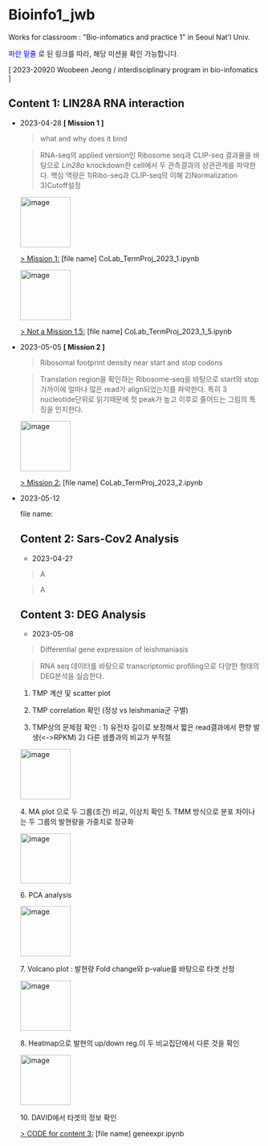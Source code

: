 # Bioinfo1_jwb
Works for classroom : "Bio-infomatics and practice 1" in Seoul Nat'l Univ. 


<span style="color:blue"> 파란 밑줄 </span>
로 된 링크를 따라, 해당 미션을 확인 가능합니다.

[ 2023-20920 Woobeen Jeong / interdisciplinary program in bio-infomatics ]

## Content 1: LIN28A RNA interaction
* 2023-04-28 **[ Mission 1 ]**
  > what and why does it bind
  
  > RNA-seq의 applied version인 Ribosome seq과 CLIP-seq 결과물을 바탕으로 *Lin28a* knockdown한 cell에서 두 관측결과의 상관관계를 파악한다. 핵심 역량은 1)Ribo-seq과 CLIP-seq의 이해 2)Normalization 3)Cutoff설정

  <p align="left">
  <img src="https://github.com/WoobeenJeong/bioinfo1_jwb/assets/132027211/7ca151d3-76b6-4f95-aecd-c722d0416f04" alt="image" width="auto" height="100">
  </p>

   [> Mission 1:](https://github.com/WoobeenJeong/bioinfo1_jwb/blob/main/CoLab_TermProj_2023_1.ipynb)
   [file name] CoLab_TermProj_2023_1.ipynb
 
  <p align="left">
  <img src="https://github.com/WoobeenJeong/bioinfo1_jwb/assets/132027211/76811af1-eac4-4fc0-b506-7267fd12e05e" alt="image" width="auto" height="100">
  </p>
   
   [> Not a Mission 1.5:](https://github.com/WoobeenJeong/bioinfo1_jwb/blob/main/CoLab_TermProj_2023_1_5.ipynb)
   [file name] CoLab_TermProj_2023_1_5.ipynb

* 2023-05-05 **[ Mission 2 ]**
  > Ribosomal footprint density near start and stop codons
  
  > Translation region을 확인하는 Ribosome-seq을 바탕으로 start와 stop가까이에 얼마나 많은 read가 align되었는지를 파악한다. 특히 3 nucleotide단위로 읽기때문에 첫 peak가 높고 이후로 줄어드는 그림의 특징을 인지한다. 
 
  <p align="left">
  <img src="https://github.com/WoobeenJeong/bioinfo1_jwb/assets/132027211/cb6520ea-825e-4c50-96fd-2c9de0f7a3df" alt="image" width="auto" height="100">
   </p>
  
   [> Mission 2:](https://github.com/WoobeenJeong/bioinfo1_jwb/blob/main/CoLab_TermProj_2023_2.ipynb)
   [file name] CoLab_TermProj_2023_2.ipynb

* 2023-05-12
  > 
  
  file name:
  
  
  ## Content 2: Sars-Cov2 Analysis
  * 2023-04-2? 
  > A
  
  > A
  
  ## Content 3: DEG Analysis
    * 2023-05-08
  > Differential gene expression of leishmaniasis

  > RNA seq 데이터를 바탕으로 transcriptomic profiling으로 다양한 형태의 DEG분석을 실습한다. 
  1. TMP 계산 및 scatter plot
  2. TMP correlation 확인 (정상 vs leishmania군 구별)
  
  3. TMP상의 문제점 확인 : 1) 유전자 길이로 보정해서 짧은 read결과에서 편향 발생(<->RPKM)
                           2) 다른 샘플과의 비교가 부적절
      <p align="left">
  <img src="https://github.com/WoobeenJeong/bioinfo1_jwb/assets/132027211/d7a9dc9c-d5ce-4697-a9bb-2a4b80a15288" alt="image" width="auto" height="100">
   </p>
  4. MA plot 으로 두 그룹(조건) 비교, 이상치 확인
  5. TMM 방식으로 분포 차이나는 두 그룹의 발현량을 가중치로 정규화
      <p align="left">
  <img src="https://github.com/WoobeenJeong/bioinfo1_jwb/assets/132027211/8d079af5-5b32-4ea7-a821-160a44547082" alt="image" width="auto" height="100">
   </p>
  6. PCA analysis
      <p align="left">
  <img src="https://github.com/WoobeenJeong/bioinfo1_jwb/assets/132027211/ec0e0f89-1106-4cb1-b785-594141cfde2c" alt="image" width="auto" height="100">
   </p>
  7. Volcano plot : 발현량 Fold change와 p-value를 바탕으로 타겟 선정
      <p align="left">
  <img src="https://github.com/WoobeenJeong/bioinfo1_jwb/assets/132027211/2bae2935-d3e5-4256-bca2-3fcdb5959f72" alt="image" width="auto" height="100">
   </p>
  8. Heatmap으로 발현의 up/down reg.이 두 비교집단에서 다른 것을 확인
      <p align="left">
  <img src="https://github.com/WoobeenJeong/bioinfo1_jwb/assets/132027211/b2edd6fe-8a33-441e-b7bd-33d0a6ed7a36" alt="image" width="auto" height="100">
   </p>
  10. DAVID에서 타겟의 정보 확인
  
  [> CODE for content 3:](https://github.com/WoobeenJeong/bioinfo1_jwb/blob/main/geneexpr.ipynb)
  [file name] geneexpr.ipynb


